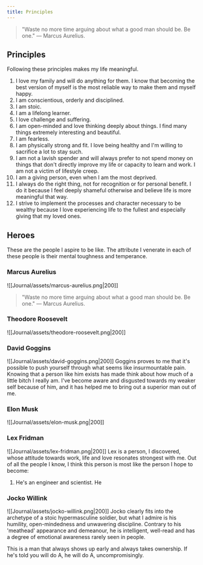 ```yaml
---
title: Principles
---
```


>"Waste no more time arguing about what a good man should be. Be one." — Marcus Aurelius.

## Principles
Following these principles makes my life meaningful.
1. I love my family and will do anything for them. I know that becoming the best version of myself is the most reliable way to make them and myself happy.
2. I am conscientious, orderly and disciplined.
3. I am stoic.
4. I am a lifelong learner.
5. I love challenge and suffering.
6. I am open-minded and love thinking deeply about things. I find many things extremely interesting and beautiful.
7. I am fearless.
8. I am physically strong and fit. I love being healthy and I'm willing to sacrifice a lot to stay such.
9. I am not a lavish spender and will always prefer to not spend money on things that don't directly improve my life or capacity to learn and work. I am not a victim of lifestyle creep.
10. I am a giving person, even when I am the most deprived.
11. I always do the right thing, not for recognition or for personal benefit. I do it because I feel deeply shameful otherwise and believe life is more meaningful that way.
12. I strive to implement the processes and character necessary to be wealthy because I love experiencing life to the fullest and especially giving that my loved ones.

## Heroes
These are the people I aspire to be like. The attribute I venerate in each of these people is their mental toughness and temperance.

### Marcus Aurelius
![[Journal/assets/marcus-aurelius.png|200]]
> "Waste no more time arguing about what a good man should be. Be one." — Marcus Aurelius.

### Theodore Roosevelt
![[Journal/assets/theodore-roosevelt.png|200]]


### David Goggins
![[Journal/assets/david-goggins.png|200]]
Goggins proves to me that it's possible to push yourself through what seems like insurmountable pain. Knowing that a person like him exists has made think about how much of a little bitch I really am. I've become aware and disgusted towards my weaker self because of him, and it has helped me to bring out a superior man out of me.

### Elon Musk
![[Journal/assets/elon-musk.png|200]]


### Lex Fridman
![[Journal/assets/lex-fridman.png|200]]
Lex is a person, I discovered, whose attitude towards work, life and love resonates strongest with me. Out of all the people I know, I think this person is most like the person I hope to become:
1. He's an engineer and scientist. He

### Jocko Willink
![[Journal/assets/jocko-willink.png|200]]
Jocko clearly fits into the archetype of a stoic hypermasculine soldier, but what I admire is his humility, open-mindedness and unwavering discipline. Contrary to his 'meathead' appearance and demeanour, he is intelligent, well-read and has a degree of emotional awareness rarely seen in people. 

This is a man that always shows up early and always takes ownership. If he's told you will do A, he will do A, uncompromisingly.

